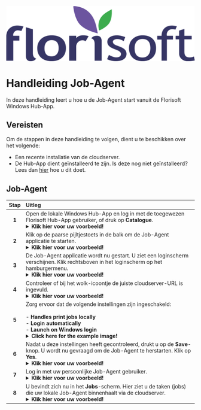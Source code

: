 <img src="../../fslogo.png">

# Handleiding Job-Agent

In deze handleiding leert u hoe u de Job-Agent start vanuit de Florisoft Windows Hub-App.

## Vereisten

Om de stappen in deze handleiding te volgen, dient u te beschikken over het volgende:

- Een recente installatie van de cloudserver.
- De Hub-App dient geïnstalleerd te zijn. Is deze nog niet geïnstalleerd? Lees dan [hier](https://github.com/florisoft/User.Manuals/blob/main/CLOUD%20APPLICATIONS/Hub%20App/Hub-App%20Installation%20EN.md#installing-the-windows-application) hoe u dit doet.

## Job-Agent

| Stap | Uitleg |
|:-:|:--|
| **1** | Open de lokale Windows Hub-App en log in met de toegewezen Florisoft Hub-App gebruiker, of druk op **Catalogue**. <details><summary><b>Klik hier voor uw voorbeeld!</b></summary><img src="Media/1.png"></details>|
| **2** | Klik op de paarse pijltjestoets in de balk om de Job-Agent applicatie te starten.<details><summary><b>Klik hier voor uw voorbeeld!</b></summary><img src="Media/2.png"></details>|
| **3** | De Job-Agent applicatie wordt nu gestart. U ziet een loginscherm verschijnen. Klik rechtsboven in het loginscherm op het hamburgermenu. <details><summary><b>Klik hier voor uw voorbeeld!</b></summary><img src="Media/3.png"></details>|
| **4** | Controleer of bij het wolk-icoontje de juiste cloudserver-URL is ingevuld. <details><summary><b>Klik hier voor uw voorbeeld!</b></summary><img src="Media/4.png"></details>|
| **5** | Zorg ervoor dat de volgende instellingen zijn ingeschakeld:<br><br>- **Handles print jobs locally**<br>- **Login automatically**<br>- **Launch on Windows login** <details><summary><b>Click here for the example image!</b></summary><img src="Media/4.png"></details>|
| **6** | Nadat u deze instellingen heeft gecontroleerd, drukt u op de **Save**-knop. U wordt nu gevraagd om de Job-Agent te herstarten. Klik op **Yes**. <details><summary><b>Klik hier voor uw voorbeeld!</b></summary><img src="Media/5.png"></details>|
| **7** | Log in met uw persoonlijke Job-Agent gebruiker.<details><summary><b>Klik hier voor uw voorbeeld!</b></summary><img src="Media/6.png"></details> |
| **8** | U bevindt zich nu in het **Jobs**-scherm. Hier ziet u de taken (jobs) die uw lokale Job-Agent binnenhaalt via de cloudserver.<details><summary><b>Klik hier voor uw voorbeeld!</b></summary><img src="Media/7.png"></details> |
